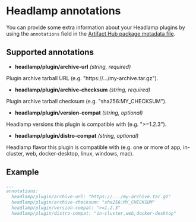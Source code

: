 # Headlamp annotations

You can provide some extra information about your Headlamp plugins by using the `annotations` field in the [Artifact Hub package metadata file](https://github.com/artifacthub/hub/blob/master/docs/metadata/artifacthub-pkg.yml).

## Supported annotations

- **headlamp/plugin/archive-url** *(string, required)*

Plugin archive tarball URL (e.g. "https://.../my-archive.tar.gz").

- **headlamp/plugin/archive-checksum** *(string, required)*

Plugin archive tarball checksum (e.g. "sha256:MY_CHECKSUM").

- **headlamp/plugin/version-compat** *(string, optional)*

Headlamp versions this plugin is compatible with (e.g. ">=1.2.3").

- **headlamp/plugin/distro-compat** *(string, optional)*

Headlamp flavor this plugin is compatible with (e.g. one or more of app, in-cluster, web, docker-desktop, linux, windows, mac).

## Example

```yaml
...
annotations:
  headlamp/plugin/archive-url: "https://.../my-archive.tar.gz"
  headlamp/plugin/archive-checksum: "sha256:MY_CHECKSUM"
  headlamp/plugin/version-compat: ">=1.2.3"
  headlamp/plugin/distro-compat: "in-cluster,web,docker-desktop"
```
